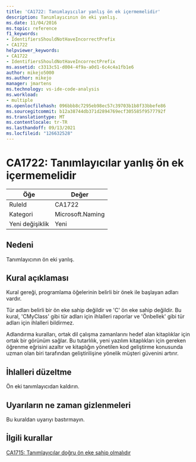 ```yaml
---
title: 'CA1722: Tanımlayıcılar yanlış ön ek içermemelidir'
description: Tanımlayıcının ön eki yanlış.
ms.date: 11/04/2016
ms.topic: reference
f1_keywords:
- IdentifiersShouldNotHaveIncorrectPrefix
- CA1722
helpviewer_keywords:
- CA1722
- IdentifiersShouldNotHaveIncorrectPrefix
ms.assetid: c3313c51-d004-4f9a-a0d1-6c4c4a1fb1e6
author: mikejo5000
ms.author: mikejo
manager: jmartens
ms.technology: vs-ide-code-analysis
ms.workload:
- multiple
ms.openlocfilehash: 096bbb8c7295eb98ec57c39703b1b8f33bbefe86
ms.sourcegitcommit: b12a38744db371d2894769ecf305585f9577792f
ms.translationtype: MT
ms.contentlocale: tr-TR
ms.lasthandoff: 09/13/2021
ms.locfileid: "126632528"
---
```

# <a name="ca1722-identifiers-should-not-have-incorrect-prefix"></a>CA1722: Tanımlayıcılar yanlış ön ek içermemelidir

|Öğe|Değer|
|-|-|
|RuleId|CA1722|
|Kategori|Microsoft.Naming|
|Yeni değişiklik|Yeni|

## <a name="cause"></a>Nedeni
Tanımlayıcının ön eki yanlış.

## <a name="rule-description"></a>Kural açıklaması
Kural gereği, programlama öğelerinin belirli bir önek ile başlayan adları vardır.

Tür adları belirli bir ön eke sahip değildir ve 'C' ön eke sahip değildir. Bu kural, 'CMyClass' gibi tür adları için ihlalleri raporlar ve 'Önbellek' gibi tür adları için ihlalleri bildirmez.

Adlandırma kuralları, ortak dil çalışma zamanlarını hedef alan kitaplıklar için ortak bir görünüm sağlar. Bu tutarlılık, yeni yazılım kitaplıkları için gereken öğrenme eğrisini azaltır ve kitaplığın yönetilen kod geliştirme konusunda uzman olan biri tarafından geliştirilişine yönelik müşteri güvenini artırır.

## <a name="how-to-fix-violations"></a>İhlalleri düzeltme
Ön eki tanımlayıcıdan kaldırın.

## <a name="when-to-suppress-warnings"></a>Uyarıların ne zaman gizlenmeleri
Bu kuraldan uyarıyı bastırmayın.

## <a name="related-rules"></a>İlgili kurallar
[CA1715: Tanımlayıcılar doğru ön eke sahip olmalıdır](/dotnet/fundamentals/code-analysis/quality-rules/ca1715)
